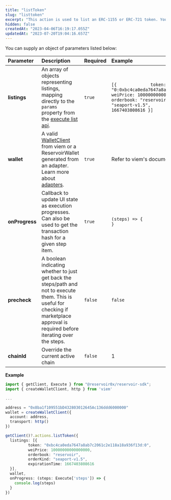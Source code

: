 ```yaml
---
title: "listToken"
slug: "listtoken"
excerpt: "This action is used to list an ERC-1155 or ERC-721 token. You can also use this action to list to multiple exchanges/marketplaces."
hidden: false
createdAt: "2023-04-06T16:19:17.055Z"
updatedAt: "2023-07-20T19:04:16.657Z"
---
```

You can supply an object of parameters listed below:

| Parameter      | Description                                                                                                                                                                                              | Required | Example                                                                                                                                                                                                                                |
| :------------- | :------------------------------------------------------------------------------------------------------------------------------------------------------------------------------------------------------- | :------- | :------------------------------------------------------------------------------------------------------------------------------------------------------------------------------------------------------------------------------------- |
| **listings**   | An array of objects representing listings, mapping directly to the `params` property from the [execute list api](/reference/postexecutelistv5).                                                          | `true`   | `[{             token: "0:0xbc4ca0eda7647a8ab7c2061c2e118a18a936f13d",             weiPrice: 10000000000000000,             orderbook: "reservoir",             orderKind: "seaport-v1.5",           expirationTime: 1667403808616 }]` |
| **wallet**     | A valid [WalletClient](https://viem.sh/docs/clients/wallet.html) from viem or a ReservoirWallet generated from an adapter. Learn more about [adapters](https://docs.reservoir.tools/reference/adapters). | `true`   | Refer to viem's documentation on [Wallet Clients](https://viem.sh/docs/clients/wallet.html)\_                                                                                                                                          |
| **onProgress** | Callback to update UI state as execution progresses. Can also be used to get the transaction hash for a given step item.                                                                                 | `true`   | `(steps) => {            console.log(steps)      }`                                                                                                                                                                                    |
| **precheck**   | A boolean indicating whether to just get back the steps/path and not to execute them. This is useful for checking if marketplace approval is required before iterating over the steps.                   | `false`  | `false`                                                                                                                                                                                                                                |
| **chainId**    | Override the current active chain                                                                                                                                                                        | `false`  | 1                                                                                                                                                                                                                                      |

**Example**

```typescript
import { getClient, Execute } from "@reservoir0x/reservoir-sdk";
import { createWalletClient, http } from 'viem'

...

address = "0x8ba1f109551bD432803012645Ac136ddd6000000"
wallet = createWalletClient({
  account: address,
  transport: http()
})

getClient()?.actions.listToken({
  listings: [{  
          token: "0xbc4ca0eda7647a8ab7c2061c2e118a18a936f13d:0",  
          weiPrice: 10000000000000000,  
          orderbook: "reservoir",  
          orderKind: "seaport-v1.5",  
          expirationTime: 1667403808616  
  }],
  wallet,
  onProgress: (steps: Execute['steps']) => {
    console.log(steps)
  }
})
```